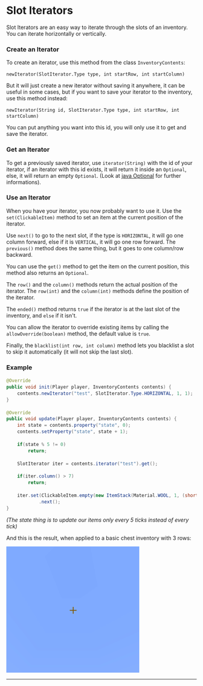 # Slot Iterators

Slot Iterators are an easy way to iterate through the slots of an inventory.
You can iterate horizontally or vertically.

### Create an Iterator
To create an iterator, use this method from the class `InventoryContents`:
```
newIterator(SlotIterator.Type type, int startRow, int startColumn)
```
But it will just create a new iterator without saving it anywhere, it can be useful in some cases, but if you want to save your iterator to the inventory, use this method instead:
```
newIterator(String id, SlotIterator.Type type, int startRow, int startColumn)
```
You can put anything you want into this id, you will only use it to get and save the iterator.

### Get an Iterator
To get a previously saved iterator, use `iterator(String)` with the id of your iterator, if an iterator with this id exists, it will return it inside an `Optional`, else, it will return an empty `Optional`.
(Look at [java Optional](https://docs.oracle.com/javase/8/docs/api/java/util/Optional.html) for further informations).

### Use an Iterator
When you have your iterator, you now probably want to use it.
Use the `set(ClickableItem)` method to set an item at the current position of the iterator.

Use `next()` to go to the next slot, if the type is `HORIZONTAL`, it will go one column forward, else if it is `VERTICAL`, it will go one row forward.
The `previous()` method does the same thing, but it goes to one column/row backward.

You can use the `get()` method to get the item on the current position, this method also returns an `Optional`.

The `row()` and the `column()` methods return the actual position of the iterator.
The `row(int)` and the `column(int)` methods define the position of the iterator.

The `ended()` method returns `true` if the iterator is at the last slot of the inventory, and `else` if it isn't.

You can allow the iterator to override existing items by calling the `allowOverride(boolean)` method, the default value is `true`.

Finally, the `blacklist(int row, int column)` method lets you blacklist a slot to skip it automatically (it will not skip the last slot).

### Example
```java
@Override
public void init(Player player, InventoryContents contents) {
    contents.newIterator("test", SlotIterator.Type.HORIZONTAL, 1, 1);
}

@Override
public void update(Player player, InventoryContents contents) {
    int state = contents.property("state", 0);
    contents.setProperty("state", state + 1);
    
    if(state % 5 != 0)
        return;

    SlotIterator iter = contents.iterator("test").get();
    
    if(iter.column() > 7)
        return;

    iter.set(ClickableItem.empty(new ItemStack(Material.WOOL, 1, (short) iter.column())))
            .next();
}
```
*(The state thing is to update our items only every 5 ticks instead of every tick)*

And this is the result, when applied to a basic chest inventory with 3 rows:

![](/assets/ad6eb1b56c816.gif)

<hr>
